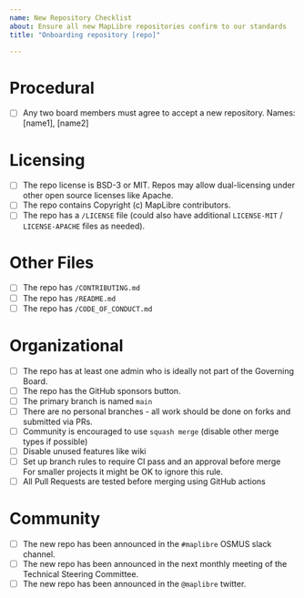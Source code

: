 ```yaml
---
name: New Repository Checklist
about: Ensure all new MapLibre repositories confirm to our standards
title: "Onboarding repository [repo]"

---
```


# Procedural
- [ ] Any two board members must agree to accept a new repository. Names: [name1], [name2]

# Licensing
- [ ] The repo license is BSD-3 or MIT.  Repos may allow dual-licensing under other open source licenses like Apache.
- [ ] The repo contains Copyright (c) <year> MapLibre contributors.
- [ ] The repo has a `/LICENSE` file (could also have additional `LICENSE-MIT` / `LICENSE-APACHE` files as needed).

# Other Files
- [ ] The repo has `/CONTRIBUTING.md`
- [ ] The repo has `/README.md`
- [ ] The repo has `/CODE_OF_CONDUCT.md`

# Organizational
- [ ] The repo has at least one admin who is ideally not part of the Governing Board.
- [ ] The repo has the GitHub sponsors button.
- [ ] The primary branch is named `main`
- [ ] There are no personal branches - all work should be done on forks and submitted via PRs.
- [ ] Community is encouraged to use `squash merge` (disable other merge types if possible)
- [ ] Disable unused features like wiki
- [ ] Set up branch rules to require CI pass and an approval before merge<br>For smaller projects it might be OK to ignore this rule.
- [ ] All Pull Requests are tested before merging using GitHub actions
  
# Community
- [ ] The new repo has been announced in the `#maplibre` OSMUS slack channel.
- [ ] The new repo has been announced in the next monthly meeting of the Technical Steering Committee.
- [ ] The new repo has been announced in the `@maplibre` twitter.
